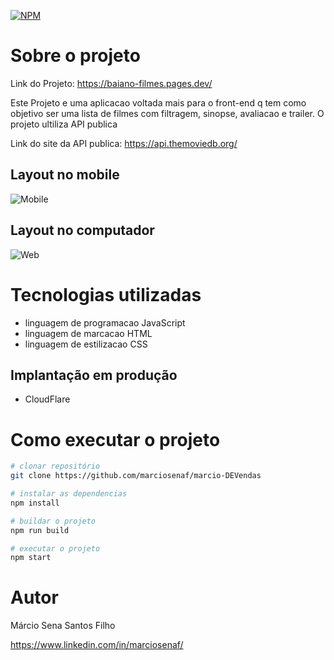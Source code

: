 [![NPM](https://img.shields.io/npm/l/react)](https://github.com/marciosenaf/lista--de-filmes/blob/main/LICENSE) 

# Sobre o projeto

Link do Projeto: https://baiano-filmes.pages.dev/

Este Projeto e uma aplicacao voltada mais para o front-end q tem como objetivo ser uma lista de filmes com filtragem, sinopse, avaliacao e trailer. O projeto ultiliza API publica

Link do site da API publica: https://api.themoviedb.org/

## Layout no mobile
![Mobile ](https://github.com/marciosenaf/lista--de-filmes/blob/main/img/mobile.readme.png)

## Layout no computador
![Web](https://github.com/marciosenaf/lista--de-filmes/blob/main/img/computer.readme.png)

# Tecnologias utilizadas

- linguagem de programacao JavaScript
- linguagem de marcacao HTML
- linguagem de estilizacao CSS

## Implantação em produção
- CloudFlare

# Como executar o projeto

```bash
# clonar repositório
git clone https://github.com/marciosenaf/marcio-DEVendas

# instalar as dependencias
npm install

# buildar o projeto
npm run build

# executar o projeto
npm start
```

# Autor

Márcio Sena Santos Filho

https://www.linkedin.com/in/marciosenaf/
